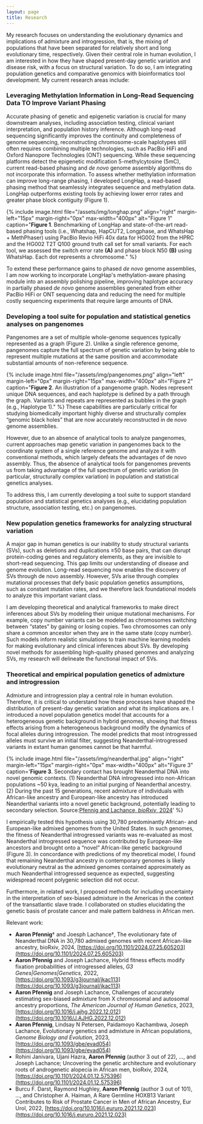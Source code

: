 ```yaml
---
layout: page
title: Research
---
```


My research focuses on understanding the evolutionary dynamics and implications of admixture and introgression, that is, the mixing of populations that have been separated for relatively short and long evolutionary time, respectively. Given their central role in human evolution, I am interested in how they have shaped present-day genetic variation and disease risk, with a focus on structural variation. To do so, I am integrating population genetics and comparative genomics with bioinformatics tool development. My current research areas include:

### Leveraging Methylation Information in Long-Read Sequencing Data TO Improve Variant Phasing

Accurate phasing of genetic and epigenetic variation is crucial for many downstream analyses, including association testing, clinical variant interpretation, and population history inference. Although long-read sequencing significantly improves the continuity and completeness of genome sequencing, reconstructing chromosome-scale haplotypes still often requires combining multiple technologies, such as PacBio HiFi and Oxford Nanopore Technologies (ONT) sequencing. While these sequencing platforms detect the epigenetic modification 5-methylcytosine (5mC), current read-based phasing and *de novo* genome assembly algorithms do not incorporate this information. To assess whether methylation information can improve long-range phasing, I developed LongHap, a read-based phasing method that seamlessly integrates sequence and methylation data. LongHap outperforms existing tools by achieving lower error rates and greater phase block contiguity (Figure 1).

{% include image.html file="/assets/img/longhap.png" align="right" margin-left="15px" margin-right="0px" max-width="400px" alt="Figure 1" caption="<strong>Figure 1</strong>. Benchmarking of LongHap and state-of-the-art read-based phasing tools (i.e., Whatshap, HapCUT2, Longphase, and WhatsHap + MethPhaser) using PacBio Revio HiFi 40x data for HG002 from the HPRC and the HG002 T2T Q100 ground truth call set for small variants. For each tool, we assessed the switch error rate <strong>(A)</strong> and phase block N50 <strong>(B)</strong> using WhatsHap. Each dot represents a chromosome." %}

To extend these performance gains to phased *de novo* genome assemblies, I am now working to incorporate LongHap's methylation-aware phasing module into an assembly polishing pipeline, improving haplotype accuracy in partially phased *de novo* genome assemblies generated from either PacBio HiFi or ONT sequencing data and reducing the need for multiple costly sequencing experiments that require large amounts of DNA. 

### Developing a tool suite for population and statistical genetics analyses on pangenomes

Pangenomes are a set of multiple whole-genome sequences typically represented as a graph (Figure 2). Unlike a single reference genome, pangenomes capture the full spectrum of genetic variation by being able to represent multiple mutations at the same position and accommodate substantial amounts of non-reference sequence. 

{% include image.html file="/assets/img/pangenomes.png" align="left" margin-left="0px" margin-right="15px" max-width="400px" alt="Figure 2" caption="<strong>Figure 2</strong>. An illustration of a pangenome graph. Nodes represent unique DNA sequences, and each haplotype is defined by a path through the graph. Variants and repeats are represented as bubbles in the graph (e.g., Haplotype 1)." %} These capabilities are particularly critical for studying biomedically important highly diverse and structurally complex “genomic black holes” that are now accurately reconstructed in de novo genome assemblies. 

However, due to an absence of analytical tools to analyze pangenomes, current approaches map genetic variation in pangenomes back to the coordinate system of a single reference genome and analyze it with conventional methods, which largely defeats the advantages of de novo assembly. Thus, the absence of analytical tools for pangenomes prevents us from taking advantage of the full spectrum of genetic variation (in particular, structurally complex variation) in population and statistical genetics analyses. 

To address this, I am currently developing a tool suite to support standard population and statistical genetics analyses (e.g., elucidating population structure, association testing, etc.) on pangenomes.

### New population genetics frameworks for analyzing structural variation

A major gap in human genetics is our inability to study structural variants (SVs), such as deletions and duplications ≥50 base pairs, that can disrupt protein-coding genes and regulatory elements, as they are invisible to short-read sequencing. This gap limits our understanding of disease and genome evolution. Long-read sequencing now enables the discovery of SVs through de novo assembly. However, SVs arise through complex mutational processes that defy basic population genetics assumptions, such as constant mutation rates, and we therefore lack foundational models to analyze this important variant class.

I am developing theoretical and analytical frameworks to make direct inferences about SVs by modeling their unique mutational mechanisms. For example, copy number variants can be modeled as chromosomes switching between “states” by gaining or losing copies. Two chromosomes can only share a common ancestor when they are in the same state (copy number). Such models inform realistic simulations to train machine learning models for making evolutionary and clinical inferences about SVs. By developing novel methods for assembling high-quality phased genomes and analyzing SVs, my research will delineate the functional impact of SVs.

### Theoretical and empirical population genetics of admixture and introgression

Admixture and introgression play a central role in human evolution. Therefore, it is critical to understand how these processes have shaped the distribution of present-day genetic variation and what its implications are. I introduced a novel population genetics model that accounts for a heterogeneous genetic background in hybrid genomes, showing that fitness effects arising from a heterogeneous background modify the dynamics of focal alleles during introgression. The model predicts that most introgressed alleles must survive an initial filter, suggesting Neanderthal-introgressed variants in extant human genomes cannot be that harmful. 

{% include image.html file="/assets/img/neanderthal.jpg" align="right" margin-left="15px" margin-right="0px" max-width="400px" alt="Figure 3" caption='<strong>Figure 3</strong>. Secondary contact has brought Neanderthal DNA into novel genomic contexts. (1) Neanderthal DNA introgressed into non-African populations ~50 kya, leading to an initial purging of Neanderthal ancestry. (2) During the past 15 generations, recent admixture of individuals with African-like ancestry and European-like ancestry has introduced Neanderthal variants into a novel genetic background, potentially leading to secondary selection. Source:<a href="https://doi.org/10.1101/2024.07.25.605203" target="_blank">Pfennig and Lachance, <i>bioRxiv</i>, 2024</a>' %}

I empirically tested this hypothesis using 30,780 predominantly African- and European-like admixed genomes from the United States. In such genomes, the fitness of Neanderthal introgressed variants was re-evaluated as most Neanderthal introgressed sequence was contributed by European-like ancestors and brought onto a “novel” African-like genetic background (Figure 3). In concordance with predictions of my theoretical model, I found that remaining Neanderthal ancestry in contemporary genomes is likely evolutionary neutral as the admixed genomes contained approximately as much Neanderthal introgressed sequence as expected, suggesting widespread recent polygenic selection did not occur. 

Furthermore, in related work, I proposed methods for including uncertainty in the interpretation of sex-biased admixture in the Americas in the context of the transatlantic slave trade. I collaborated on studies elucidating the genetic basis of prostate cancer and male pattern baldness in African men.

Relevant work:
* **Aaron Pfennig**† and Joesph Lachance†, The evolutionary fate of Neanderthal DNA in 30,780 admixed genomes with recent African-like ancestry, bioRxiv, 2024, [https://doi.org/10.1101/2024.07.25.605203](https://doi.org/10.1101/2024.07.25.605203)
* **Aaron Pfennig** and Joseph Lachance, Hybrid fitness effects modify fixation probabilities of introgressed alleles, _G3 Genes\|Genomes\|Genetics_, 2022, [https://doi.org/10.1093/g3journal/jkac113](https://doi.org/10.1093/g3journal/jkac113)
* **Aaron Pfennig** and Joseph Lachance, Challenges of accurately estimating sex-biased admixture from X chromosomal and autosomal ancestry proportions, _The American Journal of Human Genetics_, 2023, [https://doi.org/10.1016/j.ajhg.2022.12.012](https://doi.org/10.1016/J.AJHG.2022.12.012)
* **Aaron Pfennig**, Lindsay N Petersen, Paidamoyo Kachambwa, Joseph Lachance, Evolutionary genetics and admixture in African populations, _Genome Biology and Evolution_, 2023, [https://doi.org/10.1093/gbe/evad054](https://doi.org/10.1093/gbe/evad054)
* Rohini Janivara, Ujani Hazra, **Aaron Pfennig** (author 3 out of 22), …, and Joseph Lachance; Uncovering the genetic architecture and evolutionary roots of androgenetic alopecia in African men, bioRxiv, 2024, [https://doi.org/10.1101/2024.01.12.575396](https://doi.org/10.1101/2024.01.12.575396)
* Burcu F. Darst, Raymond Hughley, **Aaron Pfennig** (author 3 out of 101), …, and Christopher A. Haiman, A Rare Germline HOXB13 Variant Contributes to Risk of Prostate Cancer in Men of African Ancestry, Eur Urol, 2022, [https://doi.org/10.1016/j.eururo.2021.12.023](https://doi.org/10.1016/j.eururo.2021.12.023)
